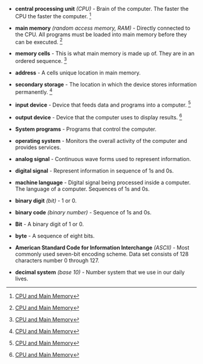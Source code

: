 - **central processing unit** *(CPU)* - Brain of the computer. The faster the CPU the faster the computer. [^1]

- **main memory** *(random access memory, RAM)* - Directly connected to the CPU. All programs must be loaded into main memory before they can be executed. [^1]

- **memory cells** - This is what main memory is made up of. They are in an ordered sequence. [^1]

- **address** - A cells unique location in main memory. 

- **secondary storage** - The location in which the device stores information permanently. [^1]

- **input device** - Device that feeds data and programs into a computer. [^1]

- **output device** - Device that the computer uses to display results. [^1]

- **System programs** - Programs that control the computer.

- **operating system** - Monitors the overall activity of the computer and provides services.

- **analog signal** - Continuous wave forms used to represent information.

- **digital signal** - Represent information in sequence of 1s and 0s.

- **machine language** - Digital signal being processed inside a computer. The language of a computer. Sequences of 1s and 0s.

- **binary digit** *(bit)* - 1 or 0.

- **binary code** *(binary number)* - Sequence of 1s and 0s.  

- **Bit** - A binary digit of 1 or 0.

- **byte** - A sequence of eight bits.

- **American Standard Code for Information Interchange** *(ASCII)* - Most commonly used seven-bit encoding scheme. Data set consists of 128 characters number 0 through 127. 

- **decimal system** *(base 10)* - Number system that we use in our daily lives.


[^1]: [CPU and Main Memory](Diagrams/CPU-and-MainMemory.png)
[^2]: [Binary Table]()